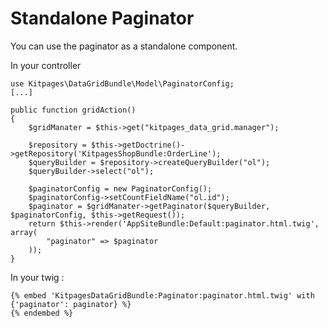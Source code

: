 Standalone Paginator
====================

You can use the paginator as a standalone component.

In your controller

    use Kitpages\DataGridBundle\Model\PaginatorConfig;
    [...]

    public function gridAction()
    {
        $gridManater = $this->get("kitpages_data_grid.manager");

        $repository = $this->getDoctrine()->getRepository('KitpagesShopBundle:OrderLine');
        $queryBuilder = $repository->createQueryBuilder("ol");
        $queryBuilder->select("ol");

        $paginatorConfig = new PaginatorConfig();
        $paginatorConfig->setCountFieldName("ol.id");
        $paginator = $gridManater->getPaginator($queryBuilder, $paginatorConfig, $this->getRequest());
        return $this->render('AppSiteBundle:Default:paginator.html.twig', array(
            "paginator" => $paginator
        ));
    }

In your twig :

    {% embed 'KitpagesDataGridBundle:Paginator:paginator.html.twig' with {'paginator': paginator} %}
    {% endembed %}

